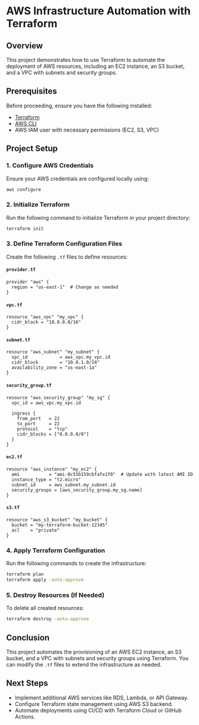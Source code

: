# AWS Infrastructure Automation with Terraform

## Overview
This project demonstrates how to use Terraform to automate the deployment of AWS resources, including an EC2 instance, an S3 bucket, and a VPC with subnets and security groups.

## Prerequisites
Before proceeding, ensure you have the following installed:

- [Terraform](https://developer.hashicorp.com/terraform/downloads)
- [AWS CLI](https://aws.amazon.com/cli/)
- AWS IAM user with necessary permissions (EC2, S3, VPC)

## Project Setup

### 1. Configure AWS Credentials
Ensure your AWS credentials are configured locally using:
```sh
aws configure
```

### 2. Initialize Terraform
Run the following command to initialize Terraform in your project directory:
```sh
terraform init
```

### 3. Define Terraform Configuration Files
Create the following `.tf` files to define resources:

#### `provider.tf`
```hcl
provider "aws" {
  region = "us-east-1"  # Change as needed
}
```

#### `vpc.tf`
```hcl
resource "aws_vpc" "my_vpc" {
  cidr_block = "10.0.0.0/16"
}
```

#### `subnet.tf`
```hcl
resource "aws_subnet" "my_subnet" {
  vpc_id            = aws_vpc.my_vpc.id
  cidr_block        = "10.0.1.0/24"
  availability_zone = "us-east-1a"
}
```

#### `security_group.tf`
```hcl
resource "aws_security_group" "my_sg" {
  vpc_id = aws_vpc.my_vpc.id
  
  ingress {
    from_port   = 22
    to_port     = 22
    protocol    = "tcp"
    cidr_blocks = ["0.0.0.0/0"]
  }
}
```

#### `ec2.tf`
```hcl
resource "aws_instance" "my_ec2" {
  ami           = "ami-0c55b159cbfafe1f0"  # Update with latest AMI ID
  instance_type = "t2.micro"
  subnet_id     = aws_subnet.my_subnet.id
  security_groups = [aws_security_group.my_sg.name]
}
```

#### `s3.tf`
```hcl
resource "aws_s3_bucket" "my_bucket" {
  bucket = "my-terraform-bucket-12345"
  acl    = "private"
}
```

### 4. Apply Terraform Configuration
Run the following commands to create the infrastructure:
```sh
terraform plan
terraform apply -auto-approve
```

### 5. Destroy Resources (If Needed)
To delete all created resources:
```sh
terraform destroy -auto-approve
```

## Conclusion
This project automates the provisioning of an AWS EC2 instance, an S3 bucket, and a VPC with subnets and security groups using Terraform. You can modify the `.tf` files to extend the infrastructure as needed.

## Next Steps
- Implement additional AWS services like RDS, Lambda, or API Gateway.
- Configure Terraform state management using AWS S3 backend.
- Automate deployments using CI/CD with Terraform Cloud or GitHub Actions.

